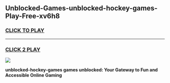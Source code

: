 
## Unblocked-Games-unblocked-hockey-games-Play-Free-xv6h8
<h3>
<a href="https://premium76.site?title=unblocked-hockey-games&ref=21A">CLICK TO PLAY</a></h3>
<hr>

<h3>
<a href="https://premium76.site?title=unblocked-hockey-games&ref=21A">CLICK 2 PLAY</a>
  
</h3>

<a href="https://premium76.site?title=unblocked-hockey-games&ref=21A"><img src="https://clearcache.store/games.png"></a>


**unblocked-hockey-games games unblocked: Your Gateway to Fun and Accessible Online Gaming**
